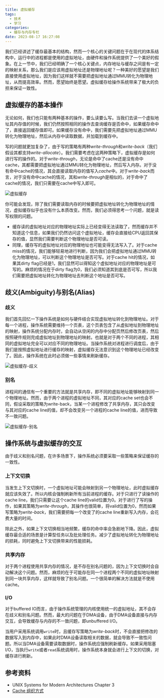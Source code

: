 ```yaml
---
title: 虚拟缓存
tags:
  - 技术
  - 学习
categories:
  - 缓存与内存专栏
date: 2023-08-17 16:27:08
---
```


我们已经讲述了缓存最基本的结构，然而一个核心的关键问题在于在现代的体系结构中，运行中的进程都是使用的虚拟地址，由硬件和操作系统提供了一个美好的假象。在上一节中，我们已经明确了一个核心关键点，内存地址与缓存之间是有一定的映射关系，那么我们是应该用虚拟地址还是物理地址呢？一种美好的愿望是我们直接使用虚拟地址，因为我们这样就不需要把虚拟地址通过MMU转化为物理地址，从而提高效率。然而，愿望始终是愿望。虚拟缓存给操作系统带来了极大的负担来保证一致性。

## 虚拟缓存的基本操作

无论如何，我们也只能有两种基本的操作，要么读要么写。当我们去读一个虚拟地址其内存值的时候，我们仍然按照相同的操作去查询缓存是否命中，如果缓存命中了，直接返回缓存值即可。如果缓存没有命中，我们需要先把虚拟地址通过MMU转化为物理地址，然后从内存中读取数据，并加载到缓存中。

写的问题就更加复杂了，由于写的策略有两种*write-through*和*write-back*（我们假设其都支持*write-allocate*）。我们需要考虑在这两种策略下，虚拟缓存是如何进行写的操作的。对于*write-through*，无论是命中了cache还是没有命中cache，其都需要把虚拟地址通过MMU转化为物理地址，然后写入内存。对于没有命中cache的情况，其会直接读取内存的值写入*cache*中。对于*write-back*而言，对于没有命中cache的情况，其和*write-through*是相似的，对于命中了cache的情况，我们只需要在cache中写入即可。

![虚拟缓存](https://s2.loli.net/2023/08/16/PGzDoUNlqK4ZdxX.png)

你可能会发现，除了我们需要读取内存的时候要把虚拟地址转化为物理地址的情况，虚拟缓存似乎也没有什么本质改变。然而，我们必须得思考一个问题，就是读写权限的问题。

+ 缓存读的虚拟地址对应的物理地址实际上已经变得无法读取了，然而缓存并不知道这个信息，如果我们仍然访问这个虚拟地址，缓存会直接给CPU返回其保存的值，显然我们需要判断这个物理地址是否可读。
+ 同理，缓存写的虚拟地址对应的物理地址也可能变得无法写入了。对于cache miss的情况，我们能够轻易地进行判断，因为我们会把虚拟地址通过MMU转化为物理地址，可以判断这个物理地址是否可写。对于cache hit的情况，如果其dirty flag已经是1，我们显然可以得知这个虚拟地址对应的物理地址是可写的。麻烦的情况在于dirty flag为0，我们必须知道其到底是否可写，所以我们需要把虚拟地址转化为物理地址去判断这个地址是否可写。

## 歧义(Ambiguity)与别名(Alias)

### 歧义

我们首先回忆一下操作系统是如何与硬件结合实现虚拟地址转化到物理地址。对于每一个进程，操作系统需要维持一个页表，这个页表包含了从虚拟地址到物理地址的映射，操作系统分配内存时，会自动从空闲的内存中分配页然后修改页表，然后按照硬件规则完成虚拟地址到物理地址的映射。也就是对于两个不同的进程，其相同的虚拟地址完全可以对应不同的物理地址。当操作系统对进程进行调度后，由于我们是按照虚拟地址进行缓存的映射，虚拟缓存无法意识到这个物理地址已经改变了。因此，操作系统在此时必须做一些事情来刷新缓存。

![虚拟缓存-歧义](https://s2.loli.net/2023/08/16/qvKxtZG1NngHer8.png)

### 别名

进程间的通信有一个重要的方法就是共享内存，即不同的虚拟地址能够映射到同一个物理地址。然而，由于两个进程的虚拟地址不同，其对应的cache set也会不同，假设采取的策略为write-back，当某一个进程修改了共享内存，其只会改变与其对应的cache line的值，却不会改变另一个进程的cache line的值，进而导致不一致问题。

![虚拟缓存-别名](https://s2.loli.net/2023/08/16/sdqVXHNUEbKjBCQ.png)

## 操作系统与虚拟缓存的交互

由于歧义和别名问题，在许多场景下，操作系统必须要采取一些策略来保证缓存的一致性。

### 上下文切换

当发生上下文切换时，一个虚拟地址可能会映射到另一个物理地址，此时虚拟缓存就应该失效了。所以内核会强制刷新所有当前进程的缓存。对于只进行了读操作的cache line，我们只需要让这个cache line的valid位置为0。对于进行了写的操作，如果其策略为*write-through*，其操作也很简单，将valid位置为0，然而如果写策略为*write-back*，我们需要把每一个改变了的cache line重新写入内存，会花费大量的时间。

除此之外，如果上下文切换相当地频繁，缓存的命中率会急剧地下降。因此，虚拟缓存最合适的场景是计算型任务以及批处理任务。减少了虚拟地址转化为物理地址的损耗，同时避免上下文切换带来的性能损耗。

### 共享内存

对于两个进程使用共享内存的情况，是不存在别名问题的，因为上下文切换时会自动解决这个问题。然而，麻烦的在于可能存在同一个进程两个不同的虚拟地址映射到同一块共享内存，这样就导致了别名问题。一个很简单的解决方法就是不使用cache。

### I/O

对于buffered IO而言，由于操作系统管理的内核使用统一的虚拟地址，其不会存在歧义和别名问题。然而，最大的问题在于DMA设备，由于DMA设备直接与内存交互，会导致缓存与内存的不一致问题，即unbuffered I/O。

当用户采用系统调用`write`时，且缓存写策略为*write-back*时，不会直接把修改的数据写入到内存中，如果此时DMA设备读取相关的数据，就会导致不一致性问题。所以当DMA设备需要读取数据时，操作系统应强制刷新缓存。如果采用阻塞I/O，当执行`write`或者`read`系统调用时，操作系统本身就会进行上下文的切换，对缓存进行刷新。

## 参考资料

+ UNIX Systems for Modern Architectures Chapter 3
+ [Cache 组织方式](https://zhuanlan.zhihu.com/p/107096130)
